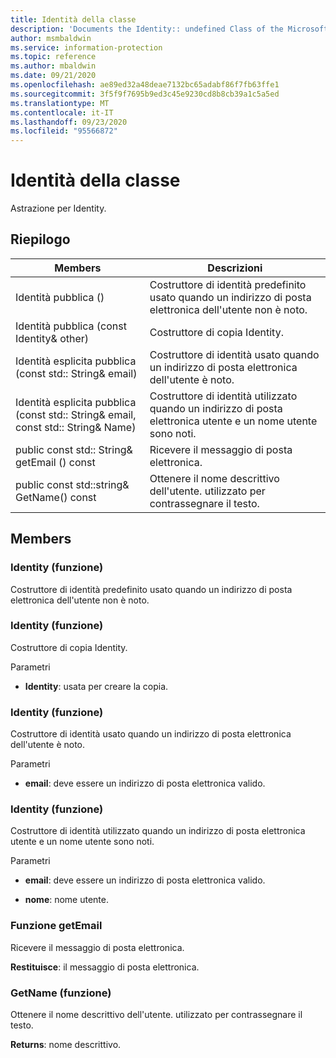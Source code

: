 ```yaml
---
title: Identità della classe
description: 'Documents the Identity:: undefined Class of the Microsoft Information Protection (MIP) SDK.'
author: msmbaldwin
ms.service: information-protection
ms.topic: reference
ms.author: mbaldwin
ms.date: 09/21/2020
ms.openlocfilehash: ae89ed32a48deae7132bc65adabf86f7fb63ffe1
ms.sourcegitcommit: 3f5f9f7695b9ed3c45e9230cd8b8cb39a1c5a5ed
ms.translationtype: MT
ms.contentlocale: it-IT
ms.lasthandoff: 09/23/2020
ms.locfileid: "95566872"
---
```

# <a name="class-identity"></a>Identità della classe 
Astrazione per Identity.
  
## <a name="summary"></a>Riepilogo
 Members                        | Descrizioni                                
--------------------------------|---------------------------------------------
Identità pubblica ()  |  Costruttore di identità predefinito usato quando un indirizzo di posta elettronica dell'utente non è noto.
Identità pubblica (const Identity& other)  |  Costruttore di copia Identity.
Identità esplicita pubblica (const std:: String& email)  |  Costruttore di identità usato quando un indirizzo di posta elettronica dell'utente è noto.
Identità esplicita pubblica (const std:: String& email, const std:: String& Name)  |  Costruttore di identità utilizzato quando un indirizzo di posta elettronica utente e un nome utente sono noti.
public const std:: String& getEmail () const  |  Ricevere il messaggio di posta elettronica.
public const std::string& GetName() const  |  Ottenere il nome descrittivo dell'utente. utilizzato per contrassegnare il testo.
  
## <a name="members"></a>Members
  
### <a name="identity-function"></a>Identity (funzione)
Costruttore di identità predefinito usato quando un indirizzo di posta elettronica dell'utente non è noto.
  
### <a name="identity-function"></a>Identity (funzione)
Costruttore di copia Identity.

Parametri  
* **Identity**: usata per creare la copia.


  
### <a name="identity-function"></a>Identity (funzione)
Costruttore di identità usato quando un indirizzo di posta elettronica dell'utente è noto.

Parametri  
* **email**: deve essere un indirizzo di posta elettronica valido.


  
### <a name="identity-function"></a>Identity (funzione)
Costruttore di identità utilizzato quando un indirizzo di posta elettronica utente e un nome utente sono noti.

Parametri  
* **email**: deve essere un indirizzo di posta elettronica valido. 


* **nome**: nome utente.


  
### <a name="getemail-function"></a>Funzione getEmail
Ricevere il messaggio di posta elettronica.

  
**Restituisce**: il messaggio di posta elettronica.
  
### <a name="getname-function"></a>GetName (funzione)
Ottenere il nome descrittivo dell'utente. utilizzato per contrassegnare il testo.

  
**Returns**: nome descrittivo.